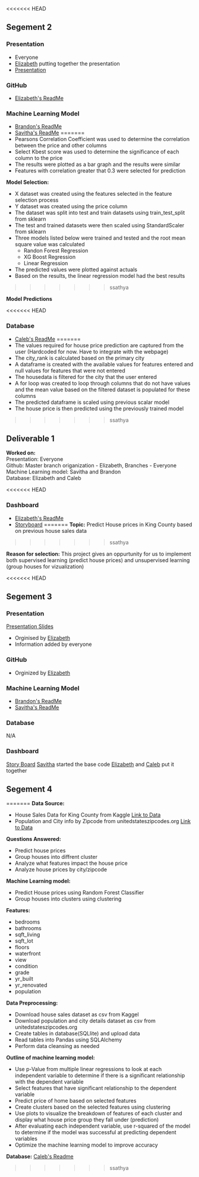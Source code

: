 <<<<<<< HEAD
## Segement 2
### Presentation
* Everyone
* [Elizabeth](https://github.com/ElizMishina/Data_analytics_Bootcamp_Project/blob/EMishina/README.md) putting together the presentation
* [Presentation](https://docs.google.com/presentation/d/1tu8kpEW_eMj6sY7mHG4yKu1wUKrHQQwbZeIkFiv13WE/edit?usp=sharing)

### GitHub
* [Elizabeth's ReadMe](https://github.com/ElizMishina/Data_analytics_Bootcamp_Project/blob/EMishina/README.md)

### Machine Learning Model
* [Brandon's ReadMe](https://github.com/ElizMishina/Data_analytics_Bootcamp_Project/blob/Brandon/Brandon/README.md)
* [Savitha's ReadMe](https://github.com/ElizMishina/Data_analytics_Bootcamp_Project/blob/ssathya/README.md)
=======
* Pearsons Correlation Coefficient was used to determine the correlation between the price and other columns
* Select Kbest score was used to determine the significance of each column to the price
* The results were plotted as a bar graph and the results were similar
* Features with correlation greater that 0.3 were selected for prediction

**Model Selection:**  

* X dataset was created using the features selected in the feature selection process
* Y dataset was created using the price column
* The dataset was split into test and train datasets using train_test_split from sklearn
* The test and trained datasets were then scaled using StandardScaler from sklearn
* Three models listed below were trained and tested and the root mean square value was calculated
    - Randon Forest Regression
    - XG Boost Regression
    - Linear Regression
* The predicted values were plotted against actuals
* Based on the results, the linear regression model had the best results
>>>>>>> ssathya

**Model Predictions**  

<<<<<<< HEAD
### Database
* [Caleb's ReadMe](https://github.com/ElizMishina/Data_analytics_Bootcamp_Project/blob/Caleb/README.md)
=======
* The values required for house price prediction are captured from the user (Hardcoded for now. Have to integrate with the webpage)
* The city_rank is calculated based on the primary city
* A dataframe is created with the available values for features entered and null values for features that were not entered
* The housedata is filtered for the city that the user entered
* A for loop was created to loop through columns that do not have values and the mean value based on the filtered dataset is populated for these columns
* The predicted dataframe is scaled using previous scalar model
* The house price is then predicted using the previously trained model
>>>>>>> ssathya

## Deliverable 1

**Worked on:**  
Presentation: Everyone  
Github: Master branch origanization - Elizabeth, Branches - Everyone  
Machine Learning model: Savitha and Brandon  
Database: Elizabeth and Caleb  

<<<<<<< HEAD
### Dashboard
* [Elizabeth's ReadMe](https://github.com/ElizMishina/Data_analytics_Bootcamp_Project/blob/EMishina/README.md)
* [Storyboard](https://docs.google.com/presentation/d/1zPjLQjZFv1hgx527TvCYcwXP_tY3SkvMWfn8anygJrc/edit?usp=sharing)
=======
**Topic:** Predict House prices in King County based on previous house sales data  
>>>>>>> ssathya

**Reason for selection:** This project gives an oppurtunity for us to implement both supervised learning (predict house prices) and unsupervised learning (group houses for vizualization)  

<<<<<<< HEAD
## Segement 3
### Presentation
[Presentation Slides](https://docs.google.com/presentation/d/1tu8kpEW_eMj6sY7mHG4yKu1wUKrHQQwbZeIkFiv13WE/edit?usp=sharing)
* Orginised by [Elizabeth](https://github.com/ElizMishina/Data_analytics_Bootcamp_Project/blob/EMishina/README.md)
* Information added by everyone

### GitHub
* Orginized by [Elizabeth](https://github.com/ElizMishina/Data_analytics_Bootcamp_Project/blob/EMishina/README.md)

### Machine Learning Model
* [Brandon's ReadMe](https://github.com/ElizMishina/Data_analytics_Bootcamp_Project/blob/Brandon/Brandon/README.md)
* [Savitha's ReadMe](https://github.com/ElizMishina/Data_analytics_Bootcamp_Project/blob/ssathya/README.md)

### Database
N/A

### Dashboard
[Story Board](https://docs.google.com/presentation/d/1zPjLQjZFv1hgx527TvCYcwXP_tY3SkvMWfn8anygJrc/edit?usp=sharing)
[Savitha](https://github.com/ElizMishina/Data_analytics_Bootcamp_Project/blob/ssathya/README.md) started the base code
[Elizabeth](https://github.com/ElizMishina/Data_analytics_Bootcamp_Project/blob/EMishina/README.md) and [Caleb](https://github.com/ElizMishina/Data_analytics_Bootcamp_Project/blob/Caleb/README.md) put it together

## Segement 4
=======
**Data Source:**  

- House Sales Data for King County from Kaggle [Link to Data](https://www.kaggle.com/achyutanandaparida/dataset%20from%20%20house%20sales%20in%20king%20county,%20usa)  
- Population and City info by Zipcode from unitedstateszipcodes.org [Link to Data](https://www.unitedstateszipcodes.org/wa/#zips-list)

**Questions Answered:**  

- Predict house prices  
- Group houses into diffrent cluster  
- Analyze what features impact the house price  
- Analyze house prices by city/zipcode

**Machine Learning model:**  

- Predict House prices using Random Forest Classifier  
- Group houses into clusters using clustering  

**Features:**

- bedrooms
- bathrooms
- sqft_living
- sqft_lot
- floors
- waterfront
- view
- condition
- grade
- yr_built
- yr_renovated
- population

**Data Preprocessing:**

- Download house sales dataset as csv from Kaggel
- Download population and city details dataset as csv from unitedstateszipcodes.org
- Create tables in database(SQLlite) and upload data
- Read tables into Pandas using SQLAlchemy
- Perform data cleansing as needed

**Outline of machine learning model:**

- Use p-Value from multiple linear regressions to look at each independent variable to determine if there is a significant relationship with the dependent variable
- Select features that have significant relationship to the dependent variable
- Predict price of home based on selected features
- Create clusters based on the selected features using clustering
- Use plots to visualize the breakdown of features of each cluster and display what house price group they fall under (prediction)
- After evaluating each independent variable, use r-squared of the model to determine if the model was successful at predicting dependent variables
- Optimize the machine learning model to improve accuracy

**Database:**
[Caleb's Readme](https://github.com/ElizMishina/Data_analytics_Bootcamp_Project/tree/Caleb)
>>>>>>> ssathya
